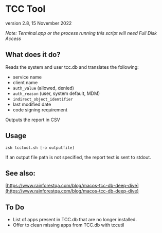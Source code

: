 # TCC Tool
version 2.8, 15 November 2022

_Note: Terminal.app or the process running this script will need Full Disk Access_

## What does it do?
Reads the system and user tcc.db and translates the following:
- service name
- client name
- `auth_value` (allowed, denied)
- `auth_reason` (user, system default, MDM)
- `indirect_object_identifier`
- last modified date
- code signing requirement

Outputs the report in CSV

## Usage
`zsh tcctool.sh [-o outputfile]` 

If an output file path is not specified, the report text is sent to stdout.

## See also:
[https://www.rainforestqa.com/blog/macos-tcc-db-deep-dive](https://www.rainforestqa.com/blog/macos-tcc-db-deep-dive)

## To Do
- List of apps present in TCC.db that are no longer installed.
- Offer to clean missing apps from TCC.db with tccutil
